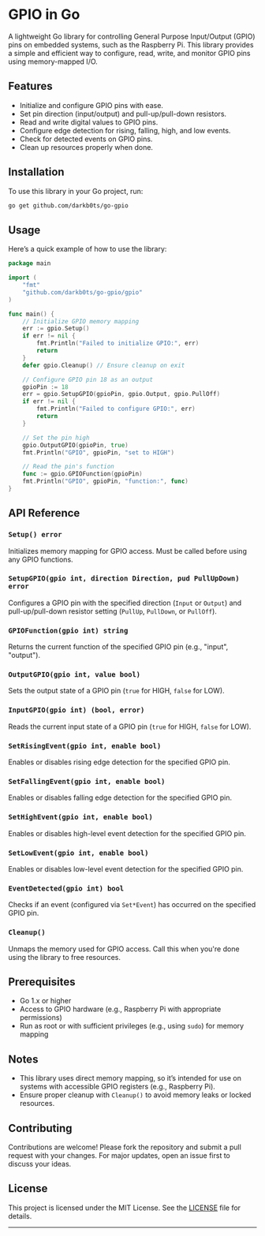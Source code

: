 # GPIO in Go

A lightweight Go library for controlling General Purpose Input/Output (GPIO) pins on embedded systems, such as the Raspberry Pi. This library provides a simple and efficient way to configure, read, write, and monitor GPIO pins using memory-mapped I/O.

## Features
- Initialize and configure GPIO pins with ease.
- Set pin direction (input/output) and pull-up/pull-down resistors.
- Read and write digital values to GPIO pins.
- Configure edge detection for rising, falling, high, and low events.
- Check for detected events on GPIO pins.
- Clean up resources properly when done.

## Installation
To use this library in your Go project, run:

```bash
go get github.com/darkb0ts/go-gpio
```

## Usage
Here’s a quick example of how to use the library:

```go
package main

import (
	"fmt"
	"github.com/darkb0ts/go-gpio/gpio"
)

func main() {
	// Initialize GPIO memory mapping
	err := gpio.Setup()
	if err != nil {
		fmt.Println("Failed to initialize GPIO:", err)
		return
	}
	defer gpio.Cleanup() // Ensure cleanup on exit

	// Configure GPIO pin 18 as an output
	gpioPin := 18
	err = gpio.SetupGPIO(gpioPin, gpio.Output, gpio.PullOff)
	if err != nil {
		fmt.Println("Failed to configure GPIO:", err)
		return
	}

	// Set the pin high
	gpio.OutputGPIO(gpioPin, true)
	fmt.Println("GPIO", gpioPin, "set to HIGH")

	// Read the pin's function
	func := gpio.GPIOFunction(gpioPin)
	fmt.Println("GPIO", gpioPin, "function:", func)
}
```

## API Reference

### `Setup() error`
Initializes memory mapping for GPIO access. Must be called before using any GPIO functions.

### `SetupGPIO(gpio int, direction Direction, pud PullUpDown) error`
Configures a GPIO pin with the specified direction (`Input` or `Output`) and pull-up/pull-down resistor setting (`PullUp`, `PullDown`, or `PullOff`).

### `GPIOFunction(gpio int) string`
Returns the current function of the specified GPIO pin (e.g., "input", "output").

### `OutputGPIO(gpio int, value bool)`
Sets the output state of a GPIO pin (`true` for HIGH, `false` for LOW).

### `InputGPIO(gpio int) (bool, error)`
Reads the current input state of a GPIO pin (`true` for HIGH, `false` for LOW).

### `SetRisingEvent(gpio int, enable bool)`
Enables or disables rising edge detection for the specified GPIO pin.

### `SetFallingEvent(gpio int, enable bool)`
Enables or disables falling edge detection for the specified GPIO pin.

### `SetHighEvent(gpio int, enable bool)`
Enables or disables high-level event detection for the specified GPIO pin.

### `SetLowEvent(gpio int, enable bool)`
Enables or disables low-level event detection for the specified GPIO pin.

### `EventDetected(gpio int) bool`
Checks if an event (configured via `Set*Event`) has occurred on the specified GPIO pin.

### `Cleanup()`
Unmaps the memory used for GPIO access. Call this when you're done using the library to free resources.

## Prerequisites
- Go 1.x or higher
- Access to GPIO hardware (e.g., Raspberry Pi with appropriate permissions)
- Run as root or with sufficient privileges (e.g., using `sudo`) for memory mapping

## Notes
- This library uses direct memory mapping, so it’s intended for use on systems with accessible GPIO registers (e.g., Raspberry Pi).
- Ensure proper cleanup with `Cleanup()` to avoid memory leaks or locked resources.

## Contributing
Contributions are welcome! Please fork the repository and submit a pull request with your changes. For major updates, open an issue first to discuss your ideas.

## License
This project is licensed under the MIT License. See the [LICENSE](LICENSE) file for details.

---
